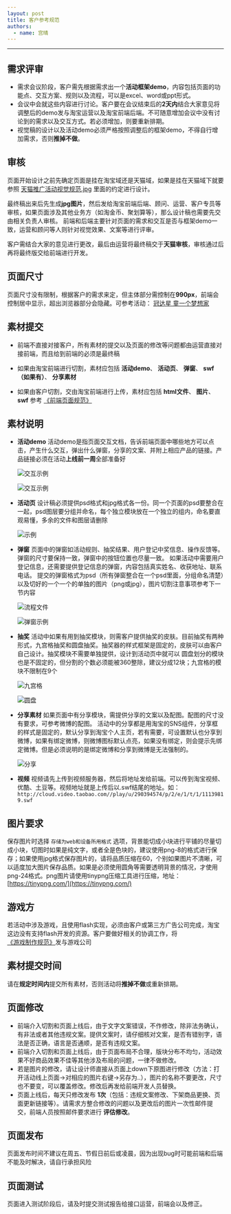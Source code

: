 ```yaml
---
layout: post
title: 客户参考规范
authors:
  - name: 宫晴
---
```


---

## 需求评审
+ 需求会议阶段，客户需先根据需求出一个**活动框架demo**，内容包括页面的功能点、交互方案、规则以及流程，可以是excel、word或ppt形式。
+ 会议中会就这些内容进行讨论。客户要在会议结束后的**2天内**结合大家意见将调整后的demo发与淘宝运营以及淘宝前端后端。不可随意增加会议中没有讨论到的需求以及交互方式。若必须增加，则要重新排期。
+ 视觉稿的设计以及活动demo必须严格按照调整后的框架demo，不得自行增加需求，否则**推掉不做**。

## 审核
页面开始设计之前先确定页面是挂在淘宝域还是天猫域，如果是挂在天猫域下就要参照 [天猫推广活动视觉规范.jpg](http://gtms02.alicdn.com/tps/i2/T1hzwaFLBaXXcSWs3Q-1200-6552.jpeg) 里面的约定进行设计。

最终稿出来后先生成**jpg图片**，然后发给淘宝前端后端、顾问、运营、客户专员等审核，如果页面涉及其他业务方（如淘金币、聚划算等），那么设计稿也需要先交由相关负责人审核。
前端和后端主要针对页面的需求和交互是否与框架demo一致，运营和顾问等人则针对视觉效果、文案等进行评审。

客户需结合大家的意见进行更改，最后由运营将最终稿交于**天猫审核**，审核通过后再将最终版交给前端进行开发。

## 页面尺寸
页面尺寸没有限制，根据客户的需求来定，但主体部分需控制在**990px**，前端会控制居中显示，超出浏览器部分会隐藏。可参考活动：
[冠达星 童一个梦想家](http://www.taobao.com/market/alimama/gudxon.php)

## 素材提交
+ 前端不直接对接客户，所有素材的提交以及页面的修改等问题都由运营直接对接前端，而且给到前端的必须是最终稿

+ 如果由淘宝前端进行切割，素材应包括 **活动demo**、 **活动页**、 **弹窗**、 **swf（如果有）**、 **分享素材** 

+ 如果由客户切割，交由淘宝前端进行上传，素材应包括 **html文件**、 **图片**、 **swf**
参考 [《前端页面规范》](http://thx.alibaba-inc.com/activity/standard-fed/)

## 素材说明
+ **活动demo**
活动demo是指页面交互文档，告诉前端页面中哪些地方可以点击，产生什么交互，弹出什么弹窗，分享的文案、并附上相应产品的链接。产品链接必须在活动**上线前一周**全部准备好

  ![交互示例](http://gtms01.alicdn.com/tps/i1/T1cUoaFIdaXXcsIQ.b-1275-597.jpg)
  
  ![交互示例](http://gtms02.alicdn.com/tps/i2/T1oGgdFTRXXXXDvS_r-917-464.jpg)

+ **活动页** 
设计稿必须提供psd格式和jpg格式各一份。同一个页面的psd要整合在一起，psd图层要分组并命名，每个独立模块放在一个独立的组内，命名要直观易懂，多余的文件和图层请删除

  ![示例](http://gtms01.alicdn.com/tps/i1/T1.CsaFU8XXXXMj36m-1351-976.png)

+ **弹窗**
页面中的弹窗如活动规则、抽奖结果、用户登记中奖信息、操作反馈等。
弹窗的尺寸要保持一致，弹窗中的按钮位置也尽量一致。
如果活动中需要用户登记信息，还需要提供登记信息的弹窗，内容包括真实姓名、收获地址、联系电话。
提交的弹窗格式为psd（所有弹窗整合在一个psd里面，分组命名清楚）以及切好的一个一个的单独的图片（png或jpg），图片切割注意事项参考下一节内容

  ![流程文件](http://gtms01.alicdn.com/tps/i1/T1.iAaFHNaXXXgBOHA-3300-2000.jpg)

  ![弹窗示例](http://gtms01.alicdn.com/tps/i1/T1CAkeFFNXXXcEPvsg-495-330.jpg)
  
+ **抽奖**
活动中如果有用到抽奖模块，则需客户提供抽奖的皮肤。目前抽奖有两种形式，九宫格抽奖和圆盘抽奖。抽奖器的样式框架是固定的，皮肤可以由客户自己设计。抽奖模块不需要单独提供，设计到活动页中就可以
圆盘划分的模块也是不固定的，但分割的个数必须能被360整除，建议分成12块；九宫格的模块不限制在9个

  ![九宫格](http://gtms04.alicdn.com/tps/i4/T1cR3eFKXXXXbecfjX-1024-513.jpg)

  ![圆盘](http://gtms03.alicdn.com/tps/i3/T1FCcaFKFaXXX7VPsF-1109-584.jpg)
  
+ **分享素材**
如果页面中有分享模块，需提供分享的文案以及配图。配图的尺寸没有要求，可参考微博的配图。
活动中的分享都是用淘宝的SNS组件，分享框的样式是固定的，默认分享到淘宝个人主页，若有需要，可设置默认也分享到微博，如果有绑定微博，则微博图标默认点亮，如果没有绑定，则会提示先绑定微博。但是必须说明的是绑定微博和分享到微博是无法强制的。

  ![分享](http://gtms01.alicdn.com/tps/i1/T14TsXFF0bXXX.DX34-447-375.jpg)

+ **视频**
视频请先上传到视频服务器，然后将地址发给前端。可以传到淘宝视频、优酷、土豆等。视频地址就是上传后以.swf结尾的地址。如：
`http://cloud.video.taobao.com//play/u/290394574/p/2/e/1/t/1/11139819.swf`
  
## 图片要求
保存图片时选择 `存储为web和设备所用格式` 选项，背景能切成小块进行平铺的尽量切成小块，切图时如果是纯文字，或者全是色块的，建议使用png-8的格式进行保存；如果使用jpg格式保存图片的，请将品质压缩在60，个别如果图片不清晰，可以适度加大图片保存品质。如果是必须使用圆角等需要透明背景的情况，才使用png-24格式。png图片请使用tinypng压缩工具进行压缩，地址：[https://tinypng.com/](https://tinypng.com/)

## 游戏方
若活动中涉及游戏，且使用flash实现，必须由客户或第三方广告公司完成，淘宝这边没有支持flash开发的资源。客户要做好相关的协调工作，将[《游戏制作规范》](http://thx.alibaba-inc.com/activity/standard-flash/)发与游戏公司

## 素材提交时间
请在**规定时间内**提交所有素材，否则活动将**推掉不做**或重新排期。

## 页面修改
+ 前端介入切割和页面上线后，由于文字文案错误，不作修改，除非法务确认，有非法或者其他违规文案。提供文案时，请仔细核对文案，是否有错别字，语法是否正确，语言是否通顺，是否有违规文案。
+ 前端介入切割和页面上线后，由于页面布局不合理，版块分布不均匀，活动效果不好商品效果不佳等其他涉及布局的问题，一律不做修改。
+ 若是图片的修改，请让设计师直接从页面上down下原图进行修改（方法：打开活动线上页面->对相应的图片右键->另存为..），图片的名称不要更改，尺寸也不要变，可以覆盖修改。修改后再发给前端开发人员替换。
+ 页面上线后，每天只修改发布 **1次**（包括：违规文案修改、下架商品更换、页面更新链接等）。请需求方整合修改的问题以及更改后的图片一次性邮件提交，前端人员按照邮件要求进行 **评估修改**。


## 页面发布
页面发布时间不建议在周五、节假日前后或凌晨，因为出现bug时可能前端和后端不能及时解决，请自行承担风险

## 页面测试
页面进入测试阶段后，请及时提交测试报告给接口运营，前端会以及修正。